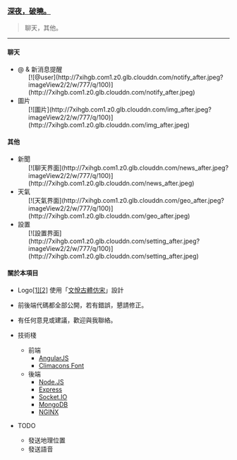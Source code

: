 ### [深夜，破曉。](https://shenyepoxiao.com)
> 聊天，其他。

***

#### 聊天
- @ & 新消息提醒
    <ol>
        [![@user](http://7xihgb.com1.z0.glb.clouddn.com/notify_after.jpeg?imageView2/2/w/777/q/100)](http://7xihgb.com1.z0.glb.clouddn.com/notify_after.jpeg)
    </ol>
- 圖片
    <ol>
        [![圖片](http://7xihgb.com1.z0.glb.clouddn.com/img_after.jpeg?imageView2/2/w/777/q/100)](http://7xihgb.com1.z0.glb.clouddn.com/img_after.jpeg)
    </ol>

#### 其他
- 新聞 
    <ol>
        [![聊天界面](http://7xihgb.com1.z0.glb.clouddn.com/news_after.jpeg?imageView2/2/w/777/q/100)](http://7xihgb.com1.z0.glb.clouddn.com/news_after.jpeg)
    </ol>
- 天氣
    <ol>
        [![天氣界面](http://7xihgb.com1.z0.glb.clouddn.com/geo_after.jpeg?imageView2/2/w/777/q/100)](http://7xihgb.com1.z0.glb.clouddn.com/geo_after.jpeg)
    </ol>
- 設置
    <ol>
        [![設置界面](http://7xihgb.com1.z0.glb.clouddn.com/setting_after.jpeg?imageView2/2/w/777/q/100)](http://7xihgb.com1.z0.glb.clouddn.com/setting_after.jpeg)
    </ol>

#### 關於本項目
- Logo[\[1\]](http://7xihgb.com1.z0.glb.clouddn.com/img/logo.svg)[\[2\]](http://7xihgb.com1.z0.glb.clouddn.com/img/favicon_v2.png) 使用「[文悅古體仿宋](http://wytype.com/typeface/WyueGutiFangsong/)」設計

- 前後端代碼都全部公開，若有錯誤，懇請修正。

- 有任何意見或建議，歡迎與我聯絡。

- 技術棧
    - 前端
        - [AngularJS](https://angularjs.org/)
        - [Climacons Font](http://adamwhitcroft.com/climacons/)
    - 後端
        - [Node.JS](https://nodejs.org/)
        - [Express](http://expressjs.com/)
        - [Socket.IO](http://socket.io/)
        - [MongoDB](http://mongoosejs.com/)
        - [NGINX](http://nginx.org/)
- TODO
    - 發送地理位置
    - 發送語音
